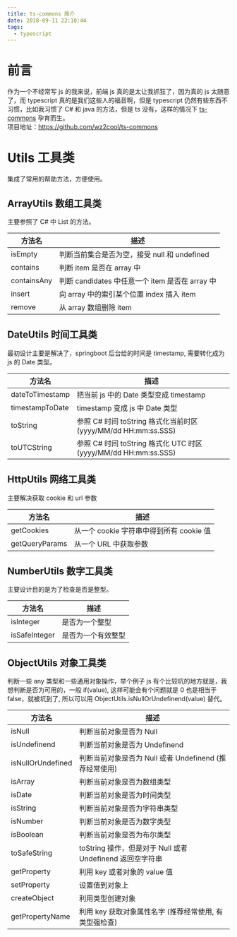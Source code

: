 ```yaml
---
title: ts-commons 简介
date: 2018-09-11 22:10:44
tags:
  - typescript
---
```


# 前言

作为一个不经常写 js 的我来说，前端 js 真的是太让我抓狂了，因为真的 js 太随意了，而 typescript 真的是我们这些人的福音啊，但是 typescript 仍然有些东西不习惯，比如我习惯了 C# 和 java 的方法，但是 ts 没有，这样的情况下 [ts-commons](https://github.com/wz2cool/ts-commons) 孕育而生。  
项目地址：https://github.com/wz2cool/ts-commons

# Utils 工具类

集成了常用的帮助方法，方便使用。

## ArrayUtils 数组工具类

主要参照了 C# 中 List 的方法。

| 方法名      | 描述                                            |
| ----------- | ----------------------------------------------- |
| isEmpty     | 判断当前集合是否为空，接受 null 和 undefined    |
| contains    | 判断 item 是否在 array 中                       |
| containsAny | 判断 candidates 中任意一个 item 是否在 array 中 |
| insert      | 向 array 中的索引某个位置 index 插入 item       |
| remove      | 从 array 数组删除 item                          |

## DateUtils 时间工具类

最初设计主要是解决了，springboot 后台给的时间是 timestamp, 需要转化成为 js 的 Date 类型。

| 方法名          | 描述                                                            |
| --------------- | --------------------------------------------------------------- |
| dateToTimestamp | 把当前 js 中的 Date 类型变成 timestamp                          |
| timestampToDate | timestamp 变成 js 中 Date 类型                                  |
| toString        | 参照 C# 时间 toString 格式化当前时区 (yyyy/MM/dd HH:mm:ss.SSS)  |
| toUTCString     | 参照 C# 时间 toString 格式化 UTC 时区 (yyyy/MM/dd HH:mm:ss.SSS) |

## HttpUtils 网络工具类

主要解决获取 cookie 和 url 参数

| 方法名         | 描述                                     |
| -------------- | ---------------------------------------- |
| getCookies     | 从一个 cookie 字符串中得到所有 cookie 值 |
| getQueryParams | 从一个 URL 中获取参数                    |

## NumberUtils 数字工具类

主要设计目的是为了检查是否是整型。

| 方法名        | 描述               |
| ------------- | ------------------ |
| isInteger     | 是否为一个整型     |
| isSafeInteger | 是否为一个有效整型 |

## ObjectUtils 对象工具类

判断一些 any 类型和一些通用对象操作，举个例子 js 有个比较坑的地方就是，我想判断是否为可用的，一般 if(value), 这样可能会有个问题就是 0 也是相当于 false，就被坑到了, 所以可以用 ObjectUtils.isNullOrUndefinend(value) 替代。

| 方法名            | 描述                                                      |
| ----------------- | --------------------------------------------------------- |
| isNull            | 判断当前对象是否为 Null                                   |
| isUndefinend      | 判断当前对象是否为 Undefinend                             |
| isNullOrUndefined | 判断当前对象是否为 Null 或者 Undefinend (推荐经常使用)    |
| isArray           | 判断当前对象是否为数组类型                                |
| isDate            | 判断当前对象是否为时间类型                                |
| isString          | 判断当前对象是否为字符串类型                              |
| isNumber          | 判断当前对象是否为数字类型                                |
| isBoolean         | 判断当前对象是否为布尔类型                                |
| toSafeString      | toString 操作，但是对于 Null 或者 Undefinend 返回空字符串 |
| getProperty       | 利用 key 或者对象的 value 值                              |
| setProperty       | 设置值到对象上                                            |
| createObject      | 利用类型创建对象                                          |
| getPropertyName   | 利用 key 获取对象属性名字 (推荐经常使用, 有类型强检查)    |
